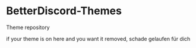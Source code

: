 # BetterDiscord-Themes
Theme repository

if your theme is on here and you want it removed, schade gelaufen für dich
